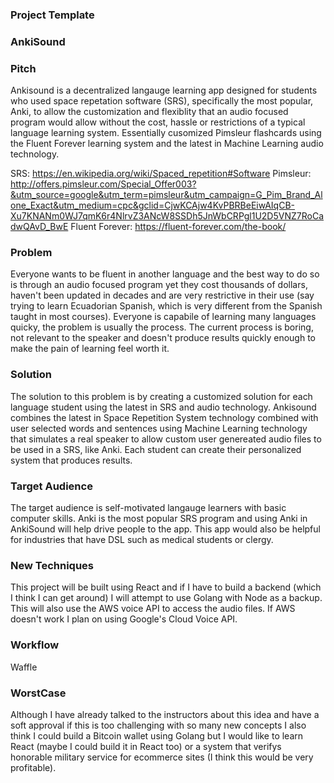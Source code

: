 ### Project Template

### AnkiSound

### Pitch
Ankisound is a decentralized langauge learning app designed for students who used space repetation software (SRS), specifically the most popular, Anki, to allow the customization and flexiblity that an audio focused program would allow without the cost, hassle or restrictions of a typical language learning system.  Essentially cusomized Pimsleur flashcards using the Fluent Forever learning system and the latest in Machine Learning audio technology.  

SRS: https://en.wikipedia.org/wiki/Spaced_repetition#Software
Pimsleur: http://offers.pimsleur.com/Special_Offer003?&utm_source=google&utm_term=pimsleur&utm_campaign=G_Pim_Brand_Alone_Exact&utm_medium=cpc&gclid=CjwKCAjw4KvPBRBeEiwAIqCB-Xu7KNANm0WJ7qmK6r4NlrvZ3ANcW8SSDh5JnWbCRPgl1U2D5VNZ7RoCadwQAvD_BwE
Fluent Forever: https://fluent-forever.com/the-book/

### Problem
Everyone wants to be fluent in another language and the best way to do so is through an audio focused program yet they cost thousands of dollars, haven't been updated in decades and are very restrictive in their use (say trying to learn Ecuadorian Spanish, which is very different from the Spanish taught in most courses).  Everyone is capabile of learning many languages quicky, the problem is usually the process.  The current process is boring, not relevant to the speaker and doesn't produce results quickly enough to make the pain of learning feel worth it.  

### Solution
The solution to this problem is by creating a customized solution for each language student using the latest in SRS and audio technology.  Ankisound combines the latest in Space Repetition System technology combined with user selected words and sentences using Machine Learning technology that simulates a real speaker to allow custom user genereated audio files to be used in a SRS, like Anki. Each student can create their personalized system that produces results.  

### Target Audience
The target audience is self-motivated langauge learners with basic computer skills.  Anki is the most popular SRS program and using Anki in AnkiSound will help drive people to the app.  This app would also be helpful for industries that have DSL such as medical students or clergy.  

### New Techniques

This project will be built using React and if I have to build a backend (which I think I can get around) I will attempt to use Golang with Node as a backup.  This will also use the AWS voice API to access the audio files.  If AWS doesn't work I plan on using Google's Cloud Voice API.  

### Workflow
Waffle

### WorstCase
Although I have already talked to the instructors about this idea and have a soft approval if this is too challenging with so many new concepts I also think I could build a Bitcoin wallet using Golang but I would like to learn React (maybe I could build it in React too) or a system that verifys honorable military service for ecommerce sites (I think this would be very profitable).
